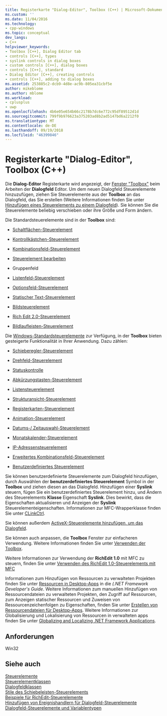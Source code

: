 ```yaml
---
title: Registerkarte "Dialog-Editor", Toolbox (C++) | Microsoft-Dokumentation
ms.custom: ''
ms.date: 11/04/2016
ms.technology:
- cpp-windows
ms.topic: conceptual
dev_langs:
- C++
helpviewer_keywords:
- Toolbox [C++], Dialog Editor tab
- controls [C++], types
- syslink controls in dialog boxes
- custom controls [C++], dialog boxes
- controls [C++], standard
- Dialog Editor [C++], creating controls
- controls [C++], adding to dialog boxes
ms.assetid: 253885c2-dcb9-4d8e-ac9b-805ea31cbf5e
author: mikeblome
ms.author: mblome
ms.workload:
- cplusplus
- uwp
ms.openlocfilehash: 4b6e05e654b66c2178b7dc6e772c95df89512d1d
ms.sourcegitcommit: 799f9b976623a375203ad8b2ad5147bd6a2212f0
ms.translationtype: MT
ms.contentlocale: de-DE
ms.lasthandoff: 09/19/2018
ms.locfileid: "46399846"
---
```

# <a name="dialog-editor-tab-toolbox-c"></a>Registerkarte "Dialog-Editor", Toolbox (C++)

Die **Dialog-Editor** Registerkarte wird angezeigt, der [Fenster "Toolbox"](/visualstudio/ide/reference/toolbox) beim Arbeiten der **Dialogfeld** Editor. Um dem neuen Dialogfeld Steuerelemente hinzuzufügen, ziehen Sie Steuerelemente aus der **Toolbox** an das Dialogfeld, das Sie erstellen (Weitere Informationen finden Sie unter [Hinzufügen eines Steuerelements zu einem Dialogfeld](adding-a-control-to-a-dialog-box.md)). Sie können Sie die Steuerelemente beliebig verschieben oder ihre Größe und Form ändern.

Die Standardsteuerelemente sind in der **Toolbox** sind:

- [Schaltflächen-Steuerelement](../mfc/reference/cbutton-class.md)

- [Kontrollkästchen-Steuerelement](../mfc/reference/styles-used-by-mfc.md#button-styles)

- [Kombinationsfeld-Steuerelement](../mfc/reference/ccombobox-class.md)

- [Steuerelement bearbeiten](../mfc/reference/cedit-class.md)

- Gruppenfeld

- [Listenfeld-Steuerelement](../mfc/reference/clistbox-class.md)

- [Optionsfeld-Steuerelement](../mfc/reference/styles-used-by-mfc.md#button-styles)

- [Statischer Text-Steuerelement](../mfc/reference/cstatic-class.md)

- [Bildsteuerelement](../mfc/reference/cpictureholder-class.md)

- [Rich Edit 2.0-Steuerelement](../mfc/using-cricheditctrl.md)

- [Bildlaufleisten-Steuerelement](../mfc/reference/cscrollbar-class.md)

Die [Windows-Standardsteuerelemente](../mfc/controls-mfc.md) zur Verfügung, in der **Toolbox** bieten gesteigerte Funktionalität in Ihrer Anwendung. Dazu zählen:

- [Schieberegler-Steuerelement](../mfc/slider-control-styles.md)

- [Drehfeld-Steuerelement](../mfc/using-cspinbuttonctrl.md)

- [Statuskontrolle](../mfc/styles-for-the-progress-control.md)

- [Abkürzungstasten-Steuerelement](../mfc/using-a-hot-key-control.md)

- [Listensteuerelement](../mfc/list-control-and-list-view.md)

- [Strukturansicht-Steuerelement](../mfc/tree-control-styles.md)

- [Registerkarten-Steuerelement](../mfc/tab-controls-and-property-sheets.md)

- [Animation-Steuerelement](../mfc/using-an-animation-control.md)

- [Datums-/ Zeitauswahl-Steuerelement](../mfc/creating-the-date-and-time-picker-control.md)

- [Monatskalender-Steuerelement](../mfc/month-calendar-control-examples.md)

- [IP-Adressensteuerelement](../mfc/reference/cipaddressctrl-class.md)

- [Erweitertes Kombinationsfeld-Steuerelement](../mfc/creating-an-extended-combo-box-control.md)

- [Benutzerdefiniertes Steuerelement](custom-controls-in-the-dialog-editor.md)

Sie können benutzerdefinierte Steuerelemente zum Dialogfeld hinzufügen, durch Auswählen der **benutzerdefiniertes Steuerelement** Symbol in der **Toolbox** und ziehen diesen an das Dialogfeld. Hinzufügen einer **Syslink** steuern, fügen Sie ein benutzerdefiniertes Steuerelement hinzu, und Ändern des Steuerelements **Klasse** Eigenschaft **Syslink**. Dies bewirkt, dass die Eigenschaften aktualisieren und Anzeigen der **Syslink** Steuerelementeigenschaften. Informationen zur MFC-Wrapperklasse finden Sie unter [CLinkCtrl](../mfc/reference/clinkctrl-class.md).

Sie können außerdem [ActiveX-Steuerelemente hinzufügen, um das Dialogfeld](../windows/viewing-and-adding-activex-controls-to-a-dialog-box.md).

Sie können auch anpassen, die **Toolbox** Fenster zur einfacheren Verwendung. Weitere Informationen finden Sie unter [Verwenden der Toolbox](/visualstudio/ide/using-the-toolbox).

Weitere Informationen zur Verwendung der **RichEdit 1.0** mit MFC zu steuern, finden Sie unter [Verwenden des RichEdit 1.0-Steuerelements mit MFC](../windows/using-the-richedit-1-0-control-with-mfc.md)

Informationen zum Hinzufügen von Ressourcen zu verwalteten Projekten finden Sie unter [Ressourcen in Desktop-Apps](/dotnet/framework/resources/index) in die *(.NET Framework Developer's Guide*. Weitere Informationen zum manuellen Hinzufügen von Ressourcendateien zu verwalteten Projekten, den Zugriff auf Ressourcen, zum Anzeigen statischer Ressourcen und Zuweisen von Ressourcenzeichenfolgen zu Eigenschaften, finden Sie unter [Erstellen von Ressourcendateien für Desktop-Apps](/dotnet/framework/resources/creating-resource-files-for-desktop-apps). Weitere Informationen zur Globalisierung und Lokalisierung von Ressourcen in verwalteten apps finden Sie unter [Globalizing and Localizing .NET Framework Applications](/dotnet/standard/globalization-localization/index).

## <a name="requirements"></a>Anforderungen

Win32

## <a name="see-also"></a>Siehe auch

[Steuerelemente](../mfc/controls-mfc.md)<br/>
[Steuerelementklassen](../mfc/control-classes.md)<br/>
[Dialogfeldklassen](../mfc/dialog-box-classes.md)<br/>
[Stile des Schiebeleisten-Steuerelements](../mfc/reference/styles-used-by-mfc.md#scroll-bar-styles)<br/>
[Beispiele für RichEdit-Steuerelemente](../mfc/rich-edit-control-examples.md)<br/>
[Hinzufügen von Ereignishandlern für Dialogfeld-Steuerelemente](../windows/adding-event-handlers-for-dialog-box-controls.md)<br/>
[Dialogfeld-Steuerelemente und Variablentypen](../ide/dialog-box-controls-and-variable-types.md)